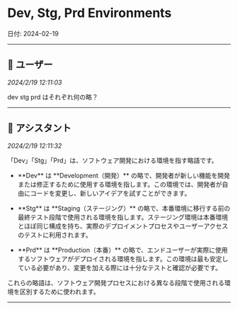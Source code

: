 # Dev, Stg, Prd Environments

日付: 2024-02-19

---

## 👤 ユーザー
*2024/2/19 12:11:03*

dev stg prd はそれぞれ何の略？

---

## 🤖 アシスタント
*2024/2/19 12:11:32*

「Dev」「Stg」「Prd」は、ソフトウェア開発における環境を指す略語です。

- \*\*Dev\*\* は \*\*Development（開発）\*\* の略で、開発者が新しい機能を開発または修正するために使用する環境を指します。この環境では、開発者が自由にコードを変更し、新しいアイデアを試すことができます。

- \*\*Stg\*\* は \*\*Staging（ステージング）\*\* の略で、本番環境に移行する前の最終テスト段階で使用される環境を指します。ステージング環境は本番環境とほぼ同じ構成を持ち、実際のデプロイメントプロセスやユーザーアクセスのテストに利用されます。

- \*\*Prd\*\* は \*\*Production（本番）\*\* の略で、エンドユーザーが実際に使用するソフトウェアがデプロイされる環境を指します。この環境は最も安定している必要があり、変更を加える際には十分なテストと確認が必要です。

これらの略語は、ソフトウェア開発プロセスにおける異なる段階で使用される環境を区別するために使われます。

---
